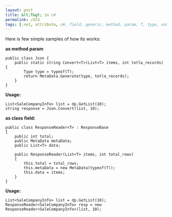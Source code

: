 ```yaml
---
layout: post
title: &lt;T&gt; in c#
permalink: /433
tags: [.net, attribute, c#, field, generic, method, param, T, type, unknown]
---
```


Here is few simple samples of how its works:


**<T> as method param**


    public class Json {
        public static string Convert<T>(List<T> items, int totla_records) {
            Type type = typeof(T);
            return MetaData.Generate(type, totla_records);
        }
    }


**Usage:**


    List<SaleCompanyInfo> list = dp.GetList(10);
    string response = Json.Convert(list, 10);


**<T> as class field:**


    public class ResponseReader<T> : ResponseBase
    {
        public int total;
        public MetaData metaData;
        public List<T> data;

        public ResponseReader(List<T> items, int total_rows)
        {
            this.total = total_rows;
            this.metaData = new MetaData(typeof(T));
            this.data = items;
        }
    }


**Usage:**


    List<SaleCompanyInfo> list = dp.GetList(10);
    ResponseReader<SaleCompanyInfo> resp = new ResponseReader<SaleCompanyInfo>(list, 10);

